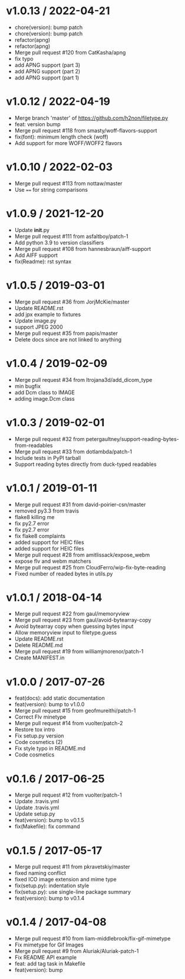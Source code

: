 
v1.0.13 / 2022-04-21
====================

  * chore(version): bump patch
  * chore(version): bump patch
  * refactor(apng)
  * refactor(apng)
  * Merge pull request #120 from CatKasha/apng
  * fix typo
  * add APNG support (part 3)
  *  add APNG support (part 2)
  * add APNG support (part 1)

v1.0.12 / 2022-04-19
====================

  * Merge branch 'master' of https://github.com/h2non/filetype.py
  * feat: version bump
  * Merge pull request #118 from smasty/woff-flavors-support
  * fix(font): minimum length check (woff)
  * Add support for more WOFF/WOFF2 flavors

v1.0.10 / 2022-02-03
====================

  * Merge pull request #113 from nottaw/master
  * Use `==` for string comparisons

v1.0.9 / 2021-12-20
===================

  * Update __init__.py
  * Merge pull request #111 from asfaltboy/patch-1
  * Add python 3.9 to version classifiers
  * Merge pull request #108 from hannesbraun/aiff-support
  * Add AIFF support
  * fix(Readme): rst syntax

v1.0.5 / 2019-03-01
===================

  * Merge pull request #36 from JorjMcKie/master
  * Update README.rst
  * add jpx example to fixtures
  * Update image.py
  * support JPEG 2000
  * Merge pull request #35 from papis/master
  * Delete docs since are not linked to anything

v1.0.4 / 2019-02-09
===================

  * Merge pull request #34 from ltrojana3d/add_dicom_type
  * min bugfix
  * add Dcm class to IMAGE
  * adding image.Dcm class

v1.0.3 / 2019-02-01
===================

  * Merge pull request #32 from petergaultney/support-reading-bytes-from-readables
  * Merge pull request #33 from dotlambda/patch-1
  * Include tests in PyPI tarball
  * Support reading bytes directly from duck-typed readables

v1.0.1 / 2019-01-11
===================

  * Merge pull request #31 from david-poirier-csn/master
  * removed py3.3 from travis
  * flake8 killing me
  * fix py2.7 error
  * fix py2.7 error
  * fix flake8 complaints
  * added support for HEIC files
  * added support for HEIC files
  * Merge pull request #28 from amitlissack/expose_webm
  * expose flv and webm matchers
  * Merge pull request #25 from CloudFerro/wip-fix-byte-reading
  * Fixed number of readed bytes in utils.py

v1.0.1 / 2018-04-14
===================

  * Merge pull request #22 from gaul/memoryview
  * Merge pull request #23 from gaul/avoid-bytearray-copy
  * Avoid bytearray copy when guessing bytes input
  * Allow memoryview input to filetype.guess
  * Update README.rst
  * Delete README.md
  * Merge pull request #19 from williamjmorenor/patch-1
  * Create MANIFEST.in

v1.0.0 / 2017-07-26
===================

  * feat(docs): add static documentation
  * feat(version): bump to v1.0.0
  * Merge pull request #15 from geofmureithi/patch-1
  * Correct Flv minetype
  * Merge pull request #14 from vuolter/patch-2
  * Restore tox intro
  * Fix setup.py version
  * Code cosmetics (2)
  * Fix style typo in README.md
  * Code cosmetics

v0.1.6 / 2017-06-25
===================

  * Merge pull request #12 from vuolter/patch-1
  * Update .travis.yml
  * Update .travis.yml
  * Update setup.py
  * feat(version): bump to v0.1.5
  * fix(Makefile): fix command

v0.1.5 / 2017-05-17
===================

  * Merge pull request #11 from pkravetskiy/master
  * fixed naming conflict
  * fixed ICO image extension and mime type
  * fix(setup.py): indentation style
  * fix(setup.py): use single-line package summary
  * feat(version): bump to v0.1.4

v0.1.4 / 2017-04-08
===================

  * Merge pull request #10 from liam-middlebrook/fix-gif-mimetype
  * Fix mimetype for Gif Images
  * Merge pull request #9 from Aluriak/Aluriak-patch-1
  * Fix README API example
  * feat: add tag task in Makefile
  * feat(version): bump
